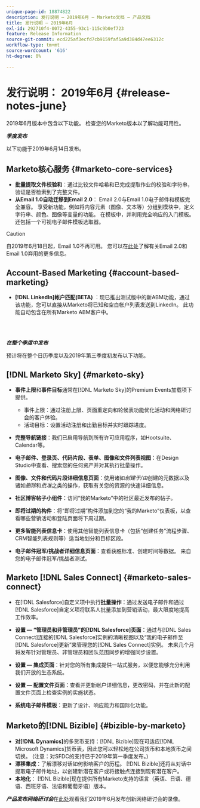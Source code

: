```yaml
---
unique-page-id: 18874822
description: 发行说明 — 2019年6月 — Marketo文档 — 产品文档
title: 发行说明 — 2019年6月
exl-id: 292710f4-0072-4355-93c1-115c9b0ef723
feature: Release Information
source-git-commit: ecd225af3ecfd7cb9159faf5a9d384d47ee6312c
workflow-type: tm+mt
source-wordcount: '616'
ht-degree: 0%

---
```


# 发行说明： 2019年6月 {#release-notes-june}

2019年6月版本中包含以下功能。 检查您的Marketo版本以了解功能可用性。

**_季度发布_**

以下功能于2019年6月14日发布。

## Marketo核心服务 {#marketo-core-services}

* **批量提取文件校验和**：通过比较文件哈希和已完成提取作业的校验和字符串，验证是否检索到了完整文件。
* **从Email 1.0自动迁移到Email 2.0**： Email 2.0与Email 1.0电子邮件和模板完全兼容。 享受新功能，例如将内容元素（图像、文本等）分组到模块中，定义字符串、颜色、图像等变量的功能。 在模板中，并利用完全响应的入门模板。 还包括一个可视电子邮件模板选取器。

>[!CAUTION]
>
>自2019年6月18日起，Email 1.0不再可用。 您可以在[此处](https://nation.marketo.com/docs/DOC-7038)了解有关Email 2.0和Email 1.0弃用的更多信息。

## Account-Based Marketing {#account-based-marketing}

* **[!DNL LinkedIn]帐户匹配(BETA)** ：现已推出测试版中的新ABM功能，通过该功能，您可以直接从Marketo将已知和空白帐户列表发送到LinkedIn。 此功能自动包含在所有Marketo ABM客户中。

<br> 

**_在整个季度中发布_**

预计将在整个日历季度以及2019年第三季度初发布以下功能。

## [!DNL Marketo Sky] {#marketo-sky}

* **事件上限**&#x200B;和&#x200B;**事件目标**&#x200B;通常在[!DNL Marketo Sky]的Premium Events加载项下提供。

   * 事件上限：通过注册上限、页面重定向和轮候表功能优化活动和网络研讨会的客户体验。
   * 活动目标：设置活动注册和出勤目标并实时跟踪进度。

* **完整导航链接**：我们已启用导航到所有许可应用程序，如Hootsuite、Calendar等。
* **电子邮件、登录页、代码片段、表单、图像和文件列表视图**：在Design Studio中查看、搜索您的任何资产并对其执行批量操作。
* **图像、文件和代码片段详细信息页面**：使用诸如&#x200B;_创建于/由_&#x200B;创建的元数据以及诸如&#x200B;_删除_&#x200B;和&#x200B;_批准_&#x200B;之类的操作，获取有关您的资源的快速详细信息。
* **社区博客帖子小组件**：访问“我的Marketo”中的社区最近发布的帖子。
* **即将过期的构件**：将“即将过期”构件添加到您的“我的Marketo”仪表板，以查看哪些营销活动和登陆页面将下周过期。
* **更多智能列表信息卡**：使用其他智能列表信息卡（包括“创建任务”流程步骤、CRM智能列表规则等）适当地划分和目标区段。
* **电子邮件冠军/挑战者详细信息页面**：查看获胜标准、创建时间等数据。 来自您的电子邮件冠军/挑战者测试。

## Marketo [!DNL Sales Connect] {#marketo-sales-connect}

* 在[!DNL Salesforce]自定义项中执行&#x200B;**批量操作**：通过发送电子邮件和通过[!DNL Salesforce]自定义项将联系人批量添加到营销活动，最大限度地提高工作效率。
* **设置 — “管理员和非管理员”的[!DNL Salesforce]页面**：通过与[!DNL Sales Connect]连接的[!DNL Salesforce]实例的清晰视图以及“我的电子邮件至[!DNL Salesforce]更新”来管理您的[!DNL Sales Connect]实例。 未来几个月将发布针对管理员、非管理员和团队范围同步的增强同步设置。
* **设置 — 集成页面**：针对您的所有集成提供一站式服务，以便您能够充分利用我们开放的生态系统。
* **设置 — 配置文件页面**：查看并更新帐户详细信息，更改密码，并在此新的配置文件页面上检查实例的实施状态。

* **系统电子邮件模板**：更新了设计、响应能力和国际化功能。

## Marketo的[!DNL Bizible] {#bizible-by-marketo}

* **对[!DNL Dynamics]**&#x200B;的多货币支持：[!DNL Bizible]现在可适应[!DNL Microsoft Dynamics]货币表，因此您可以轻松地在公司货币和本地货币之间切换。 (注意：对SFDC的支持已于2019年第一季度发布。)
* **漂移集成**：了解漂移对话如何影响客户的历程。 [!DNL Bizible]还将从对话中提取电子邮件地址，以创建新潜在客户或将接触点连接到现有潜在客户。
* **本地化**： [!DNL Bizible]现在提供所有Marketo支持的语言（英语、日语、德语、西班牙语、法语和葡萄牙语）版本。

***产品发布网络研讨会***&#x200B;在[此处](https://engage.marketo.com/Marketo-June-Product-Release-2019-On-Demand.html)观看我们2019年6月发布创新网络研讨会的录像。
